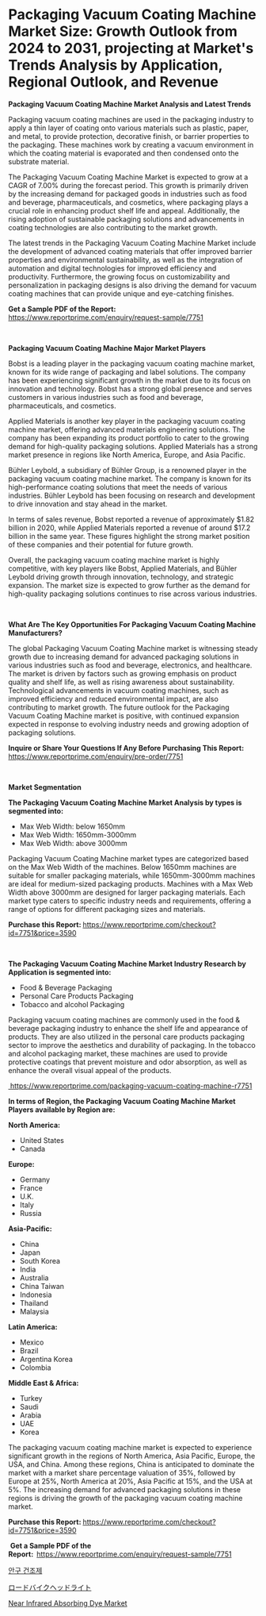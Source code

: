 <p><h1>Packaging Vacuum Coating Machine Market Size: Growth Outlook from 2024 to 2031, projecting at Market's Trends Analysis by Application, Regional Outlook, and Revenue</h1></p><p><strong>Packaging Vacuum Coating Machine Market Analysis and Latest Trends</strong></p>
<p><p>Packaging vacuum coating machines are used in the packaging industry to apply a thin layer of coating onto various materials such as plastic, paper, and metal, to provide protection, decorative finish, or barrier properties to the packaging. These machines work by creating a vacuum environment in which the coating material is evaporated and then condensed onto the substrate material. </p><p>The Packaging Vacuum Coating Machine Market is expected to grow at a CAGR of 7.00% during the forecast period. This growth is primarily driven by the increasing demand for packaged goods in industries such as food and beverage, pharmaceuticals, and cosmetics, where packaging plays a crucial role in enhancing product shelf life and appeal. Additionally, the rising adoption of sustainable packaging solutions and advancements in coating technologies are also contributing to the market growth.</p><p>The latest trends in the Packaging Vacuum Coating Machine Market include the development of advanced coating materials that offer improved barrier properties and environmental sustainability, as well as the integration of automation and digital technologies for improved efficiency and productivity. Furthermore, the growing focus on customizability and personalization in packaging designs is also driving the demand for vacuum coating machines that can provide unique and eye-catching finishes.</p></p>
<p><strong>Get a Sample PDF of the Report:&nbsp;</strong> <a href="https://www.reportprime.com/enquiry/request-sample/7751">https://www.reportprime.com/enquiry/request-sample/7751</a></p>
<p>&nbsp;</p>
<p><strong>Packaging Vacuum Coating Machine Major Market Players</strong></p>
<p><p>Bobst is a leading player in the packaging vacuum coating machine market, known for its wide range of packaging and label solutions. The company has been experiencing significant growth in the market due to its focus on innovation and technology. Bobst has a strong global presence and serves customers in various industries such as food and beverage, pharmaceuticals, and cosmetics.</p><p>Applied Materials is another key player in the packaging vacuum coating machine market, offering advanced materials engineering solutions. The company has been expanding its product portfolio to cater to the growing demand for high-quality packaging solutions. Applied Materials has a strong market presence in regions like North America, Europe, and Asia Pacific.</p><p>Bühler Leybold, a subsidiary of Bühler Group, is a renowned player in the packaging vacuum coating machine market. The company is known for its high-performance coating solutions that meet the needs of various industries. Bühler Leybold has been focusing on research and development to drive innovation and stay ahead in the market.</p><p>In terms of sales revenue, Bobst reported a revenue of approximately $1.82 billion in 2020, while Applied Materials reported a revenue of around $17.2 billion in the same year. These figures highlight the strong market position of these companies and their potential for future growth.</p><p>Overall, the packaging vacuum coating machine market is highly competitive, with key players like Bobst, Applied Materials, and Bühler Leybold driving growth through innovation, technology, and strategic expansion. The market size is expected to grow further as the demand for high-quality packaging solutions continues to rise across various industries.</p></p>
<p>&nbsp;</p>
<p><strong>What Are The Key Opportunities For Packaging Vacuum Coating Machine Manufacturers?</strong></p>
<p><p>The global Packaging Vacuum Coating Machine market is witnessing steady growth due to increasing demand for advanced packaging solutions in various industries such as food and beverage, electronics, and healthcare. The market is driven by factors such as growing emphasis on product quality and shelf life, as well as rising awareness about sustainability. Technological advancements in vacuum coating machines, such as improved efficiency and reduced environmental impact, are also contributing to market growth. The future outlook for the Packaging Vacuum Coating Machine market is positive, with continued expansion expected in response to evolving industry needs and growing adoption of packaging solutions.</p></p>
<p><strong>Inquire or Share Your Questions If Any Before Purchasing This Report:</strong> <a href="https://www.reportprime.com/enquiry/pre-order/7751">https://www.reportprime.com/enquiry/pre-order/7751</a></p>
<p>&nbsp;</p>
<p><strong>Market Segmentation</strong></p>
<p><strong>The Packaging Vacuum Coating Machine Market Analysis by types is segmented into:</strong></p>
<p><ul><li>Max Web Width: below 1650mm</li><li>Max Web Width: 1650mm-3000mm</li><li>Max Web Width: above 3000mm</li></ul></p>
<p><p>Packaging Vacuum Coating Machine market types are categorized based on the Max Web Width of the machines. Below 1650mm machines are suitable for smaller packaging materials, while 1650mm-3000mm machines are ideal for medium-sized packaging products. Machines with a Max Web Width above 3000mm are designed for larger packaging materials. Each market type caters to specific industry needs and requirements, offering a range of options for different packaging sizes and materials.</p></p>
<p><strong>Purchase this Report:&nbsp;</strong><a href="https://www.reportprime.com/checkout?id=7751&price=3590">https://www.reportprime.com/checkout?id=7751&price=3590</a></p>
<p>&nbsp;</p>
<p><strong>The Packaging Vacuum Coating Machine Market Industry Research by Application is segmented into:</strong></p>
<p><ul><li>Food & Beverage Packaging</li><li>Personal Care Products Packaging</li><li>Tobacco and alcohol Packaging</li></ul></p>
<p><p>Packaging vacuum coating machines are commonly used in the food & beverage packaging industry to enhance the shelf life and appearance of products. They are also utilized in the personal care products packaging sector to improve the aesthetics and durability of packaging. In the tobacco and alcohol packaging market, these machines are used to provide protective coatings that prevent moisture and odor absorption, as well as enhance the overall visual appeal of the products.</p></p>
<p><a href="https://www.reportprime.com/packaging-vacuum-coating-machine-r7751">&nbsp;https://www.reportprime.com/packaging-vacuum-coating-machine-r7751</a></p>
<p><strong>In terms of Region, the Packaging Vacuum Coating Machine Market Players available by Region are:</strong></p>
<p>
    <p> <strong> North America: </strong>
        <ul>
            <li>United States</li>
            <li>Canada</li>
        </ul>
        </p> 
    <p> <strong> Europe: </strong>
        <ul>
            <li>Germany</li>
            <li>France</li>
            <li>U.K.</li>
            <li>Italy</li>
            <li>Russia</li>
        </ul>
        </p> 
    <p> <strong> Asia-Pacific: </strong>
        <ul>
            <li>China</li>
            <li>Japan</li>
            <li>South Korea</li>
            <li>India</li>
            <li>Australia</li>
            <li>China Taiwan</li>
            <li>Indonesia</li>
            <li>Thailand</li>
            <li>Malaysia</li>
        </ul>
        </p> 
    <p> <strong> Latin America: </strong>
        <ul>
            <li>Mexico</li>
            <li>Brazil</li>
            <li>Argentina Korea</li>
            <li>Colombia</li>
        </ul>
        </p> 
    <p> <strong> Middle East & Africa: </strong>
        <ul>
            <li>Turkey</li>
            <li>Saudi</li>
            <li>Arabia</li>
            <li>UAE</li>
            <li>Korea</li>
        </ul>
    </p>
    </p>
<p><p>The packaging vacuum coating machine market is expected to experience significant growth in the regions of North America, Asia Pacific, Europe, the USA, and China. Among these regions, China is anticipated to dominate the market with a market share percentage valuation of 35%, followed by Europe at 25%, North America at 20%, Asia Pacific at 15%, and the USA at 5%. The increasing demand for advanced packaging solutions in these regions is driving the growth of the packaging vacuum coating machine market.</p></p>
<p><strong>Purchase this Report: </strong><a href="https://www.reportprime.com/checkout?id=7751&price=3590">https://www.reportprime.com/checkout?id=7751&price=3590</a></p>
<p>&nbsp;<strong>Get a Sample PDF of the Report:&nbsp;&nbsp;</strong><a href="https://www.reportprime.com/enquiry/request-sample/7751">https://www.reportprime.com/enquiry/request-sample/7751</a></p>
<p><strong></strong></p>
<p><p><a href="https://medium.com/@everettilkinson56562023/%EA%B1%B4%EC%A1%B0%ED%95%9C-%EB%88%88-%EC%B9%98%EB%A3%8C%EC%A0%9C-%EC%8B%9C%EC%9E%A5-%EA%B7%9C%EB%AA%A8-cagr-%ED%8A%B8%EB%A0%8C%EB%93%9C-2024-2030-66d73dfa63c4">안구 건조제</a></p><p><a href="https://medium.com/@isomgleason2023/%E3%83%AD%E3%83%BC%E3%83%89%E3%83%90%E3%82%A4%E3%82%AF%E3%83%98%E3%83%83%E3%83%89%E3%83%A9%E3%82%A4%E3%83%88%E5%B8%82%E5%A0%B4-%E5%B8%82%E5%A0%B4%E3%82%B7%E3%82%A7%E3%82%A2-%E5%B8%82%E5%A0%B4%E3%83%88%E3%83%AC%E3%83%B3%E3%83%89-%E3%81%8A%E3%82%88%E3%81%B3%E5%B0%86%E6%9D%A5%E3%81%AE%E6%88%90%E9%95%B7%E3%82%92%E6%8E%A2%E3%82%8B-f8f2b79cb634">ロードバイクヘッドライト</a></p><p><a href="https://five-trouble-98a.notion.site/Near-Infrared-Absorbing-Dye-Market-Analysis-and-Sze-Forecasted-for-period-from-2024-to-2031-e0a9c9db821344f1b008614766821289">Near Infrared Absorbing Dye Market</a></p></p>